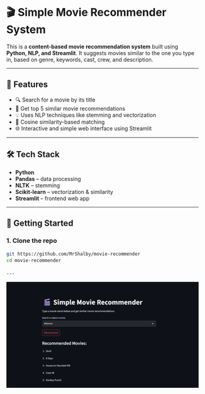 

# 🎬 Simple Movie Recommender System

This is a **content-based movie recommendation system** built using **Python, NLP, and Streamlit**. It suggests movies similar to the one you type in, based on genre, keywords, cast, crew, and description.

---

## 📌 Features

- 🔍 Search for a movie by its title
- 🤖 Get top 5 similar movie recommendations
- 💡 Uses NLP techniques like stemming and vectorization
- 🧠 Cosine similarity-based matching
- 🌐 Interactive and simple web interface using Streamlit

---

## 🛠️ Tech Stack

- **Python**
- **Pandas** – data processing
- **NLTK** – stemming
- **Scikit-learn** – vectorization & similarity
- **Streamlit** – frontend web app

---

## 🚀 Getting Started


### 1. Clone the repo

```bash
git https://github.com/MrShalby/movie-recommender
cd movie-recommender

---
```



  ![Homepage Screenshot](images/homepage.png)
